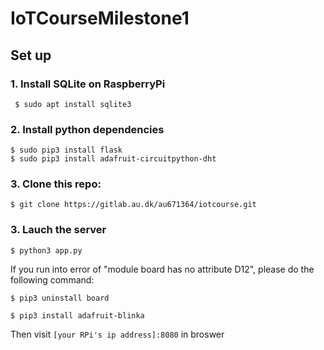 # IoTCourseMilestone1

## Set up

### 1. Install **SQLite** on RaspberryPi
```shell
 $ sudo apt install sqlite3
```
### 2. Install python dependencies
```shell
$ sudo pip3 install flask
$ sudo pip3 install adafruit-circuitpython-dht
```
### 3. Clone this repo:
```shell
$ git clone https://gitlab.au.dk/au671364/iotcourse.git
```
### 3. Lauch the server
 ```shell
 $ python3 app.py
 ```
If you run into error of "module board has no attribute D12", please do the following command:
```shell
$ pip3 uninstall board

$ pip3 install adafruit-blinka
```
Then visit `[your RPi's ip address]:8080` in broswer
